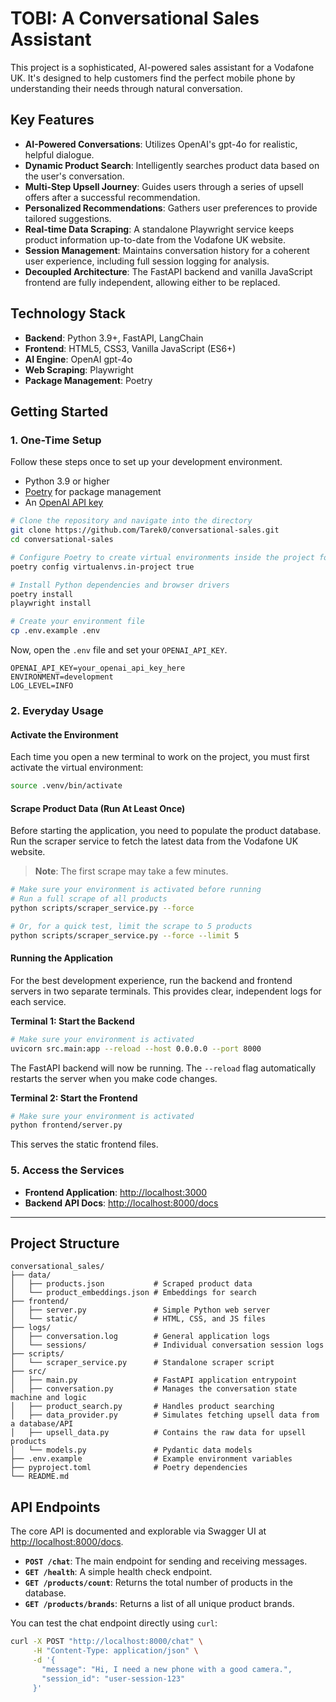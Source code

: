 # TOBI: A Conversational Sales Assistant

This project is a sophisticated, AI-powered sales assistant for a Vodafone UK. It's designed to help customers find the perfect mobile phone by understanding their needs through natural conversation.

## Key Features

- **AI-Powered Conversations**: Utilizes OpenAI's gpt-4o for realistic, helpful dialogue.
- **Dynamic Product Search**: Intelligently searches product data based on the user's conversation.
- **Multi-Step Upsell Journey**: Guides users through a series of upsell offers after a successful recommendation.
- **Personalized Recommendations**: Gathers user preferences to provide tailored suggestions.
- **Real-time Data Scraping**: A standalone Playwright service keeps product information up-to-date from the Vodafone UK website.
- **Session Management**: Maintains conversation history for a coherent user experience, including full session logging for analysis.
- **Decoupled Architecture**: The FastAPI backend and vanilla JavaScript frontend are fully independent, allowing either to be replaced.

## Technology Stack

- **Backend**: Python 3.9+, FastAPI, LangChain
- **Frontend**: HTML5, CSS3, Vanilla JavaScript (ES6+)
- **AI Engine**: OpenAI gpt-4o
- **Web Scraping**: Playwright
- **Package Management**: Poetry

## Getting Started

### 1. One-Time Setup

Follow these steps once to set up your development environment.

- Python 3.9 or higher
- [Poetry](https://python-poetry.org/docs/#installation) for package management
- An [OpenAI API key](https://platform.openai.com/account/api-keys)

```bash
# Clone the repository and navigate into the directory
git clone https://github.com/Tarek0/conversational-sales.git
cd conversational-sales

# Configure Poetry to create virtual environments inside the project folder
poetry config virtualenvs.in-project true

# Install Python dependencies and browser drivers
poetry install
playwright install

# Create your environment file
cp .env.example .env
```

Now, open the `.env` file and set your `OPENAI_API_KEY`.

```env
OPENAI_API_KEY=your_openai_api_key_here
ENVIRONMENT=development
LOG_LEVEL=INFO
```

### 2. Everyday Usage

#### Activate the Environment
Each time you open a new terminal to work on the project, you must first activate the virtual environment:

```bash
source .venv/bin/activate
```

#### Scrape Product Data (Run At Least Once)

Before starting the application, you need to populate the product database. Run the scraper service to fetch the latest data from the Vodafone UK website.

> **Note**: The first scrape may take a few minutes.

```bash
# Make sure your environment is activated before running
# Run a full scrape of all products
python scripts/scraper_service.py --force

# Or, for a quick test, limit the scrape to 5 products
python scripts/scraper_service.py --force --limit 5
```

#### Running the Application

For the best development experience, run the backend and frontend servers in two separate terminals. This provides clear, independent logs for each service.

**Terminal 1: Start the Backend**

```bash
# Make sure your environment is activated
uvicorn src.main:app --reload --host 0.0.0.0 --port 8000
```
The FastAPI backend will now be running. The `--reload` flag automatically restarts the server when you make code changes.

**Terminal 2: Start the Frontend**

```bash
# Make sure your environment is activated
python frontend/server.py
```
This serves the static frontend files.

### 5. Access the Services

- **Frontend Application**: [http://localhost:3000](http://localhost:3000)
- **Backend API Docs**: [http://localhost:8000/docs](http://localhost:8000/docs)

---

## Project Structure

```
conversational_sales/
├── data/
│   ├── products.json           # Scraped product data
│   └── product_embeddings.json # Embeddings for search
├── frontend/
│   ├── server.py               # Simple Python web server
│   └── static/                 # HTML, CSS, and JS files
├── logs/
│   ├── conversation.log        # General application logs
│   └── sessions/               # Individual conversation session logs
├── scripts/
│   └── scraper_service.py      # Standalone scraper script
├── src/
│   ├── main.py                 # FastAPI application entrypoint
│   ├── conversation.py         # Manages the conversation state machine and logic
│   ├── product_search.py       # Handles product searching
│   ├── data_provider.py        # Simulates fetching upsell data from a database/API
│   ├── upsell_data.py          # Contains the raw data for upsell products
│   └── models.py               # Pydantic data models
├── .env.example                # Example environment variables
├── pyproject.toml              # Poetry dependencies
└── README.md
```

## API Endpoints

The core API is documented and explorable via Swagger UI at [http://localhost:8000/docs](http://localhost:8000/docs).

- **`POST /chat`**: The main endpoint for sending and receiving messages.
- **`GET /health`**: A simple health check endpoint.
- **`GET /products/count`**: Returns the total number of products in the database.
- **`GET /products/brands`**: Returns a list of all unique product brands.

You can test the chat endpoint directly using `curl`:

```bash
curl -X POST "http://localhost:8000/chat" \
     -H "Content-Type: application/json" \
     -d '{
       "message": "Hi, I need a new phone with a good camera.",
       "session_id": "user-session-123"
     }'
```